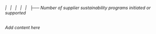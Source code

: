 ###### |   |   |   |   |   ├── Number of supplier sustainability programs initiated or supported

*Add content here*